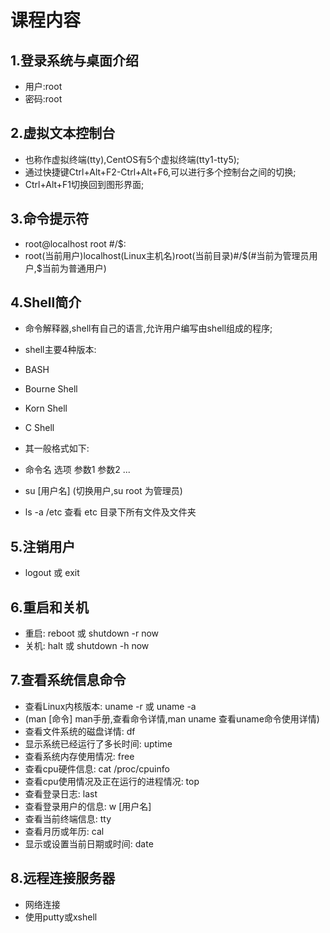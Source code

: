 # 课程内容

## 1.登录系统与桌面介绍

- 用户:root
- 密码:root

## 2.虚拟文本控制台

- 也称作虚拟终端(tty),CentOS有5个虚拟终端(tty1-tty5);
- 通过快捷键Ctrl+Alt+F2-Ctrl+Alt+F6,可以进行多个控制台之间的切换;
- Ctrl+Alt+F1切换回到图形界面;

## 3.命令提示符

- root@localhost root #/$:
- root(当前用户)localhost(Linux主机名)root(当前目录)#/$(#当前为管理员用户,$当前为普通用户)

## 4.Shell简介

- 命令解释器,shell有自己的语言,允许用户编写由shell组成的程序;
- shell主要4种版本:
- BASH
- Bourne Shell
- Korn Shell
- C Shell
- 其一般格式如下:
- 命令名 选项 参数1 参数2 ...

- su [用户名] (切换用户,su root 为管理员)
- ls -a /etc 查看 etc 目录下所有文件及文件夹

## 5.注销用户

- logout 或 exit

## 6.重启和关机

- 重启: reboot 或 shutdown -r now
- 关机: halt 或 shutdown -h now

## 7.查看系统信息命令

- 查看Linux内核版本: uname -r 或 uname -a
- (man [命令] man手册,查看命令详情,man uname 查看uname命令使用详情)
- 查看文件系统的磁盘详情: df
- 显示系统已经运行了多长时间: uptime
- 查看系统内存使用情况: free
- 查看cpu硬件信息: cat /proc/cpuinfo
- 查看cpu使用情况及正在运行的进程情况: top
- 查看登录日志: last
- 查看登录用户的信息: w [用户名]
- 查看当前终端信息: tty
- 查看月历或年历: cal
- 显示或设置当前日期或时间: date

## 8.远程连接服务器

- 网络连接
- 使用putty或xshell
